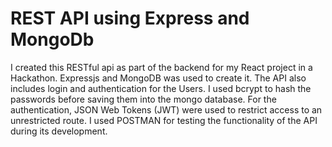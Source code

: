 # REST API using Express and MongoDb
I created this RESTful api as part of the backend for my React project in a Hackathon. Expressjs and MongoDB was used to create it. The API also includes login and authentication for the Users. I used bcrypt to hash the passwords before saving them into the mongo database. For the authentication, JSON Web Tokens (JWT) were used to restrict access to an unrestricted route. I used POSTMAN for testing the functionality of the API during its development.
